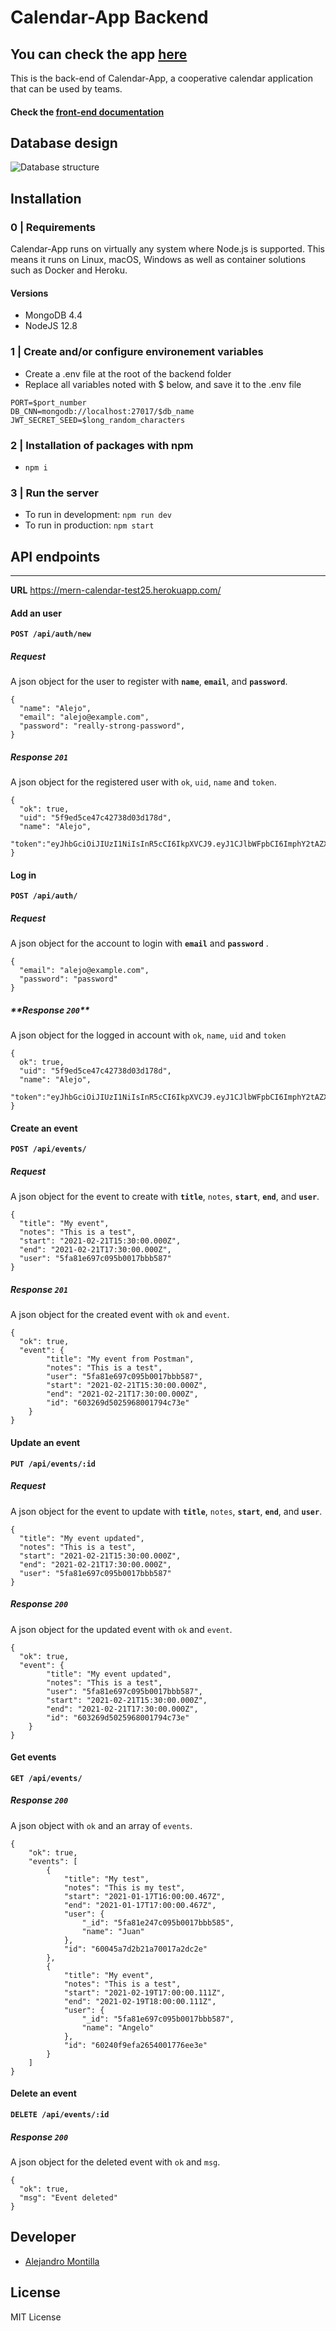 # Calendar-App Backend

## You can check the app [here](https://calendar-app-mern.netlify.app/)

This is the back-end of Calendar-App, a cooperative calendar application that can be used by teams.

#### Check the [front-end documentation](https://github.com/AlejoVE/Calendar-app-MERN)

## **Database design**

![Database structure](https://user-images.githubusercontent.com/59319966/108626228-67f0ba00-744f-11eb-8729-8e35cba32868.png 'Database structure')

## **Installation**

### **0 | Requirements**

Calendar-App runs on virtually any system where Node.js is supported. This means it runs on Linux, macOS, Windows as well as container solutions such as Docker and Heroku.

#### **Versions**

-  MongoDB 4.4
-  NodeJS 12.8

### **1 | Create and/or configure environement variables**

-  Create a .env file at the root of the backend folder
-  Replace all variables noted with $ below, and save it to the .env file

```
PORT=$port_number
DB_CNN=mongodb://localhost:27017/$db_name
JWT_SECRET_SEED=$long_random_characters
```

### **2 | Installation of packages with npm**

-  `npm i`

### **3 | Run the server**

-  To run in development: `npm run dev`
-  To run in production: `npm start`

## **API endpoints**

---

**URL** https://mern-calendar-test25.herokuapp.com/

#### **Add an user**

**`POST /api/auth/new`**

##### **Request**

A json object for the user to register with **`name`**, **`email`**, and **`password`**.

```
{
  "name": "Alejo",
  "email": "alejo@example.com",
  "password": "really-strong-password",
}
```

##### **Response `201`**

A json object for the registered user with `ok`, `uid`, `name` and `token`.

```
{
  "ok": true,
  "uid": "5f9ed5ce47c42738d03d178d",
  "name": "Alejo",
  "token":"eyJhbGciOiJIUzI1NiIsInR5cCI6IkpXVCJ9.eyJ1CJlbWFpbCI6ImphY2tAZXc2VybmFtZSI6ImphY2siLhhbXBsZS5jb20iLCJpYXQiOjE1OTg2MTc2MTksImV4cCI6MTYwMTIwOTYxOX0.s85ti_rzBVHJ6Gt1MY7seYfdcjB6sR939p2CexA40gI"
}
```

#### **Log in**

**`POST /api/auth/`**

##### **Request**

A json object for the account to login with **`email`** and **`password`** .

```
{
  "email": "alejo@example.com",
  "password": "password"
}
```

##### \***\*Response `200`\*\***

A json object for the logged in account with `ok`, `name`, `uid` and `token`

```
{
  ok": true,
  "uid": "5f9ed5ce47c42738d03d178d",
  "name": "Alejo",
  "token":"eyJhbGciOiJIUzI1NiIsInR5cCI6IkpXVCJ9.eyJ1CJlbWFpbCI6ImphY2tAZXc2VybmFtZSI6ImphY2siLhhbXBsZS5jb20iLCJpYXQiOjE1OTg2MTc2MTksImV4cCI6MTYwMTIwOTYxOX0.s85ti_rzBVHJ6Gt1MY7seYfdcjB6sR939p2CexA40gI"
}

```

#### **Create an event**

**`POST /api/events/`**

##### **Request**

A json object for the event to create with **`title`**, `notes`, **`start`**, **`end`**, and **`user`**.

```
{
  "title": "My event",
  "notes": "This is a test",
  "start": "2021-02-21T15:30:00.000Z",
  "end": "2021-02-21T17:30:00.000Z",
  "user": "5fa81e697c095b0017bbb587"
}

```

##### **Response `201`**

A json object for the created event with `ok` and `event`.

```
{
  "ok": true,
  "event": {
        "title": "My event from Postman",
        "notes": "This is a test",
        "user": "5fa81e697c095b0017bbb587",
        "start": "2021-02-21T15:30:00.000Z",
        "end": "2021-02-21T17:30:00.000Z",
        "id": "603269d5025968001794c73e"
    }
}

```

#### **Update an event**

**`PUT /api/events/:id`**

##### **Request**

A json object for the event to update with **`title`**, `notes`, **`start`**, **`end`**, and **`user`**.

```
{
  "title": "My event updated",
  "notes": "This is a test",
  "start": "2021-02-21T15:30:00.000Z",
  "end": "2021-02-21T17:30:00.000Z",
  "user": "5fa81e697c095b0017bbb587"
}

```

##### **Response `200`**

A json object for the updated event with `ok` and `event`.

```
{
  "ok": true,
  "event": {
        "title": "My event updated",
        "notes": "This is a test",
        "user": "5fa81e697c095b0017bbb587",
        "start": "2021-02-21T15:30:00.000Z",
        "end": "2021-02-21T17:30:00.000Z",
        "id": "603269d5025968001794c73e"
    }
}

```

#### **Get events**

**`GET /api/events/`**

##### **Response `200`**

A json object with `ok` and an array of `events`.

```
{
    "ok": true,
    "events": [
        {
            "title": "My test",
            "notes": "This is my test",
            "start": "2021-01-17T16:00:00.467Z",
            "end": "2021-01-17T17:00:00.467Z",
            "user": {
                "_id": "5fa81e247c095b0017bbb585",
                "name": "Juan"
            },
            "id": "60045a7d2b21a70017a2dc2e"
        },
        {
            "title": "My event",
            "notes": "This is a test",
            "start": "2021-02-19T17:00:00.111Z",
            "end": "2021-02-19T18:00:00.111Z",
            "user": {
                "_id": "5fa81e697c095b0017bbb587",
                "name": "Angelo"
            },
            "id": "60240f9efa2654001776ee3e"
        }
    ]
}

```

#### **Delete an event**

**`DELETE /api/events/:id`**

##### **Response `200`**

A json object for the deleted event with `ok` and `msg`.

```
{
  "ok": true,
  "msg": "Event deleted"
}
```

## Developer

-  [Alejandro Montilla](https://github.com/AlejoVE)

## License

MIT License
